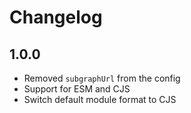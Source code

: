 # Changelog

## 1.0.0

- Removed `subgraphUrl` from the config
- Support for ESM and CJS
- Switch default module format to CJS
